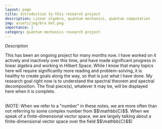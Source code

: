 ```yaml
---
layout: page
title: Introduction to this research project 
description: Linear algebra, quantum mechanics, quantum computation
img: assets/img/bra ket.png
importance: 1
category: quantum mechanics research project
---
```


<i> Description </i>
<p>
This has been an ongoing project for many months now. I have worked on it actively and inactively over this time, and have made significant progress in linear algebra and working in Hilbert Space. While I know that many topics here will require significantly more reading and problem-solving, it is healthy to create goals along the way, so that is just what I have done. My research goal right now is to understand the spectral theorem and spectral decomposition. The final piece(s), whatever it may be, will be displayed here when it is complete. 
</p>

<br>
(NOTE: When we refer to a "number" in these notes, we are more often than not referring to some complex number from $$\mathbb{C}$$. When we speak of a finite-dimensional vector space, we are largely talking about a finite-dimensional vector space over the field $$\mathbb{C}$$)
<br>


















